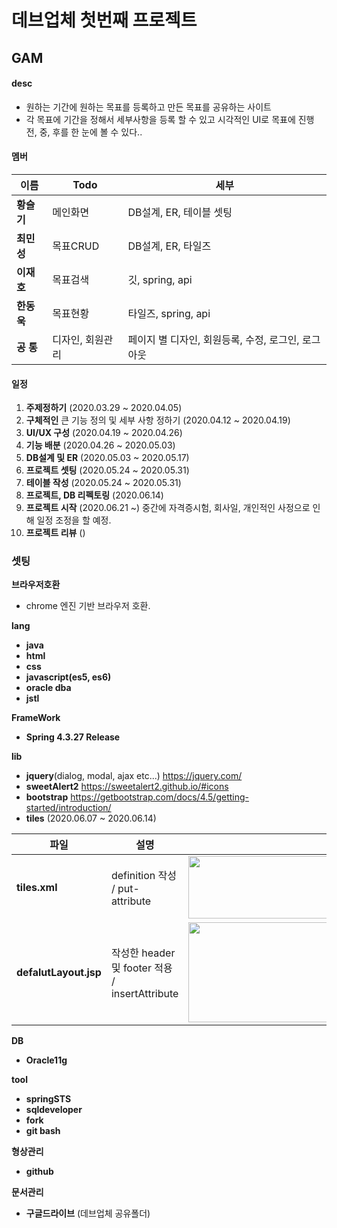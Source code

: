 # 데브업체 첫번째 프로젝트
## GAM
#### desc
- 원하는 기간에 원하는 목표를 등록하고 만든 목표를 공유하는 사이트
- 각 목표에 기간을 정해서 세부사항을 등록 할 수 있고 시각적인 UI로 목표에 진행 전, 중, 후를 한 눈에 볼 수 있다..

#### 멤버
|이름|Todo|세부|
|------|------|-----|
|**황슬기**|메인화면|DB설계, ER, 테이블 셋팅|
|**최민성**|목표CRUD|DB설계, ER, 타일즈|
|**이재호**|목표검색|깃, spring, api|
|**한동욱**|목표현황|타일즈, spring, api|
|**공  통**|디자인, 회원관리|페이지 별 디자인, 회원등록, 수정, 로그인, 로그아웃|

#### 일정
1. **주제정하기** (2020.03.29 ~ 2020.04.05)
2. **구체적인** 큰 기능 정의 및 세부 사항 정하기 (2020.04.12 ~ 2020.04.19)
3. **UI/UX 구성** (2020.04.19 ~ 2020.04.26)
4. **기능 배분** (2020.04.26 ~ 2020.05.03)
5. **DB설계 및 ER** (2020.05.03 ~ 2020.05.17)
6. **프로젝트 셋팅** (2020.05.24 ~ 2020.05.31)
7. **테이블 작성** (2020.05.24 ~ 2020.05.31)
8. **프로젝트, DB 리펙토링** (2020.06.14)
8. **프로젝트 시작** (2020.06.21 ~) 중간에 자격증시험, 회사일, 개인적인 사정으로 인해 일정 조정을 할 예정.
9. **프로젝트 리뷰** ()

### 셋팅
**브라우저호환**
- chrome 엔진 기반 브라우저 호환.

**lang**
- **java**
- **html**
- **css**
- **javascript(es5, es6)**
- **oracle dba**
- **jstl**

**FrameWork**
- **Spring 4.3.27 Release**

**lib**
- **jquery**(dialog, modal, ajax etc...) https://jquery.com/
- **sweetAlert2** https://sweetalert2.github.io/#icons
- **bootstrap** https://getbootstrap.com/docs/4.5/getting-started/introduction/
- **tiles** (2020.06.07 ~ 2020.06.14) <br/>

|파일|설명|참고|
|------|------|------|
|**tiles.xml**|definition 작성 / put-attribute|<img src="https://user-images.githubusercontent.com/44262325/84588275-0d837080-ae61-11ea-89b6-5c14cba2ba61.PNG" width="700" height="100">|
|**defalutLayout.jsp**|작성한 header 및 footer 적용 / insertAttribute|<img src="https://user-images.githubusercontent.com/44262325/84588276-0eb49d80-ae61-11ea-839c-5d028b7f3935.PNG" width="700" height="160">|

**DB**
- **Oracle11g**

**tool**
- **springSTS**
- **sqldeveloper**
- **fork**
- **git bash**

**형상관리**
- **github**

**문서관리**
- **구글드라이브** (데브업체 공유폴더)
